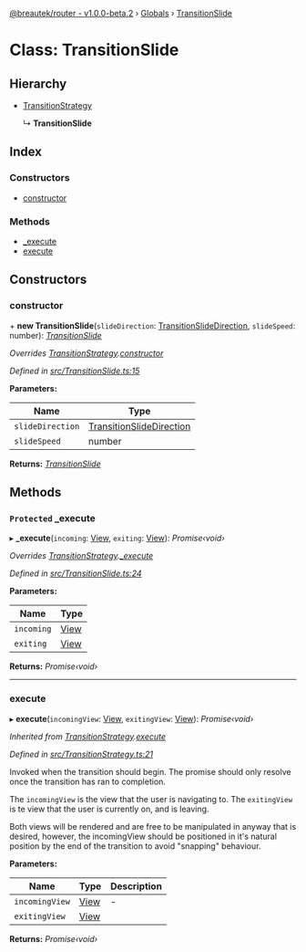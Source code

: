 [@breautek/router - v1.0.0-beta.2](../README.md) › [Globals](../globals.md) › [TransitionSlide](transitionslide.md)

# Class: TransitionSlide

## Hierarchy

* [TransitionStrategy](transitionstrategy.md)

  ↳ **TransitionSlide**

## Index

### Constructors

* [constructor](transitionslide.md#constructor)

### Methods

* [_execute](transitionslide.md#protected-_execute)
* [execute](transitionslide.md#execute)

## Constructors

###  constructor

\+ **new TransitionSlide**(`slideDirection`: [TransitionSlideDirection](../enums/transitionslidedirection.md), `slideSpeed`: number): *[TransitionSlide](transitionslide.md)*

*Overrides [TransitionStrategy](transitionstrategy.md).[constructor](transitionstrategy.md#constructor)*

*Defined in [src/TransitionSlide.ts:15](https://github.com/breautek/router/blob/658faf7/src/TransitionSlide.ts#L15)*

**Parameters:**

Name | Type |
------ | ------ |
`slideDirection` | [TransitionSlideDirection](../enums/transitionslidedirection.md) |
`slideSpeed` | number |

**Returns:** *[TransitionSlide](transitionslide.md)*

## Methods

### `Protected` _execute

▸ **_execute**(`incoming`: [View](view.md), `exiting`: [View](view.md)): *Promise‹void›*

*Overrides [TransitionStrategy](transitionstrategy.md).[_execute](transitionstrategy.md#protected-abstract-_execute)*

*Defined in [src/TransitionSlide.ts:24](https://github.com/breautek/router/blob/658faf7/src/TransitionSlide.ts#L24)*

**Parameters:**

Name | Type |
------ | ------ |
`incoming` | [View](view.md) |
`exiting` | [View](view.md) |

**Returns:** *Promise‹void›*

___

###  execute

▸ **execute**(`incomingView`: [View](view.md), `exitingView`: [View](view.md)): *Promise‹void›*

*Inherited from [TransitionStrategy](transitionstrategy.md).[execute](transitionstrategy.md#execute)*

*Defined in [src/TransitionStrategy.ts:21](https://github.com/breautek/router/blob/658faf7/src/TransitionStrategy.ts#L21)*

Invoked when the transition should begin.
The promise should only resolve once the transition
has ran to completion.

The `incomingView` is the view that the user is navigating to.
The `exitingView` is te view that the user is currently on, and is leaving.

Both views will be rendered and are free to be manipulated in anyway that is desired,
however, the incomingView should be positioned in it's natural position by the end
of the transition to avoid "snapping" behaviour.

**Parameters:**

Name | Type | Description |
------ | ------ | ------ |
`incomingView` | [View](view.md) | - |
`exitingView` | [View](view.md) |   |

**Returns:** *Promise‹void›*
